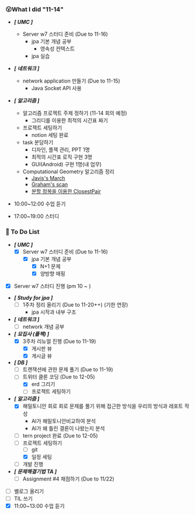 ### 😮What I did "11-14"
- ***[ UMC ]***
  - Server w7 스터디 준비 (Due to 11-16)
    - jpa 기본 개념 공부 
      - 영속성 컨텍스트
    - jpa 실습 
  
- ***[ 네트워크 ]***
  - network application 만들기 (Due to 11-15)
    - Java Socket API 사용
- ***[ 알고리즘 ]***
  - 알고리즘 프로젝트 주제 정하기 (11-14 회의 예정)
    - 그리디를 이용한 최적의 시간표 짜기
  - 프로젝트 세팅하기
    - notion 세팅 완료
  - task 분담하기
    - 디자인, 플젝 관리, PPT 1명
    - 최적의 시간표 로직 구현 3명
    - GUI(Android) 구현 1명(내 업무)
  - Computational Geometry 알고리즘 정리
    - [Javis's March](https://github.com/ShimFFF/Algorithm/tree/main/code_and_explain/cleam%20campus%20(Jarvis%E2%80%99s%20March))
    - [Graham's scan](https://github.com/ShimFFF/Algorithm/tree/main/code_and_explain/clean%20campus%20(Graham%E2%80%99s%20scan))
    - [분할 정복을 이용한 ClosestPair](https://github.com/ShimFFF/Algorithm/tree/main/code_and_explain/A%20Marketing%20Strategy)

- 10:00~12:00 수업 듣기
- 17:00~19:00 스터디
    

###  🤔 To Do List

- ***[ UMC ]***
  - [x] Server w7 스터디 준비 (Due to 11-16)
    - [x] jpa 기본 개념 공부 
      - [x] N+1 문제
      - [x] 양방향 매핑
- [x] Server w7 스터디 진행 (pm 10 ~ )

- ***[ Study for jpa ]***
  - [ ] 1주차 정리 올리기 (Due to 11-20++) (기한 연장)
    - jpa 시작과 내부 구조
  
- ***[ 네트워크 ]***
  - [ ] network 개념 공부

- ***[ 묘집사 (플젝) ]***
  - [x] 3주차 리뉴얼 진행 (Due to 11-19)
    - [x] 게시판 뷰 
    - [x] 게시글 뷰 

- ***[ DB ]***
  - [ ] 트랜잭션에 관한 문제 풀기 (Due to 11-19)
  - [ ] 트위터 클론 코딩 (Due to 12-05)
    - [x] erd 그리기
    - [ ] 프로젝트 세팅하기

- ***[ 알고리즘 ]***
  - [x] 해밀토니안 회로 회로 문제를 풀기 위해 접근한 방식을 우리의 방식과  레포트 작성
    - AI가 해밀토니안비교하여 분석
    - AI가 왜 틀린 결론이 나왔는지 분석
  - [ ] tern project 완료 (Due to 12-05)
  - [ ] 프로젝트 세팅하기
    - [ ] git
    - [x] 일정 세팅
  - [ ] 개발 진행

- ***[ 문제해결기법 TA ]***
  - [ ] Assignment #4 채점하기 (Due to 11/22)
 
- [ ] 벨로그 올리기
- [ ] TIL 쓰기
- [x] 11:00~13:00 수업 듣기